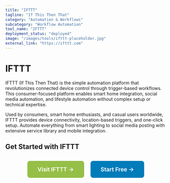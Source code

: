 ```yaml
---
title: "IFTTT"
tagline: "If This Then That"
category: "Automation & Workflows"
subcategory: "Workflow Automation"
tool_name: "IFTTT"
deployment_status: "deployed"
image: "/images/tools/ifttt-placeholder.jpg"
external_link: "https://ifttt.com"
---
```


# IFTTT

IFTTT (If This Then That) is the simple automation platform that revolutionizes connected device control through trigger-based workflows. This consumer-focused platform enables smart home integration, social media automation, and lifestyle automation without complex setup or technical expertise.

Used by consumers, smart home enthusiasts, and casual users worldwide, IFTTT provides device connectivity, location-based triggers, and one-click setup. Automate everything from smart lighting to social media posting with extensive service library and mobile integration.

## Get Started with IFTTT

<div style="text-align: center; margin: 2rem 0;">
  <a href="https://ifttt.com" target="_blank" rel="noopener noreferrer" style="display: inline-block; background: #96BF47; color: white; padding: 1rem 2rem; text-decoration: none; border-radius: 8px; font-weight: 600; font-size: 1.1rem; margin-right: 1rem;">Visit IFTTT →</a>
  <a href="https://ifttt.com/join" target="_blank" rel="noopener noreferrer" style="display: inline-block; background: #007cba; color: white; padding: 1rem 2rem; text-decoration: none; border-radius: 8px; font-weight: 600; font-size: 1.1rem;">Start Free →</a>
</div>